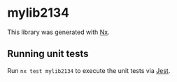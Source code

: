 # mylib2134

This library was generated with [Nx](https://nx.dev).

## Running unit tests

Run `nx test mylib2134` to execute the unit tests via [Jest](https://jestjs.io).
